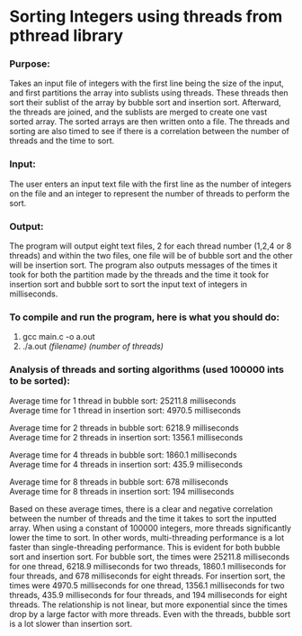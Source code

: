 # Sorting Integers using threads from pthread library

### Purpose:
Takes an input file of integers with the first line being the size of the input, and
first partitions the array into sublists using threads. These threads then sort their sublist
of the array by bubble sort and insertion sort. Afterward, the threads are joined,
and the sublists are merged to create one vast sorted array. The sorted arrays are then
written onto a file. The threads and sorting are also timed to see if there is a correlation
between the number of threads and the time to sort.

### Input: 
The user enters an input text file with the first line as the number of integers on the
file and an integer to represent the number of threads to perform the sort.

### Output:
The program will output eight text files, 2 for each thread number (1,2,4 or 8 threads)
and within the two files, one file will be of bubble sort and the other will be insertion sort.
The program also outputs messages of the times it took for both the partition made by the threads
and the time it took for insertion sort and bubble sort to sort the input text of integers in milliseconds.

### To compile and run the program, here is what you should do:
1. gcc main.c -o a.out
2. ./a.out *(filename) (number of threads)*

### Analysis of threads and sorting algorithms (used 100000 ints to be sorted):
Average time for 1 thread in bubble sort: 25211.8 milliseconds
<br />Average time for 1 thread in insertion sort: 4970.5 milliseconds

Average time for 2 threads in bubble sort: 6218.9 milliseconds
<br />Average time for 2 threads in insertion sort: 1356.1 milliseconds

Average time for 4 threads in bubble sort: 1860.1 milliseconds
<br />Average time for 4 threads in insertion sort: 435.9 milliseconds

Average time for 8 threads in bubble sort: 678 milliseconds
<br />Average time for 8 threads in insertion sort: 194 milliseconds


Based on these average times, there is a clear and negative correlation between the number of threads and the time it takes to sort the inputted array. When using a constant of 100000 integers, more threads significantly lower the time to sort. In other words, multi-threading performance is a lot faster than single-threading performance. This is evident for both bubble sort and insertion sort. For bubble sort, the times were 25211.8 milliseconds for one thread, 6218.9 milliseconds for two threads, 1860.1 milliseconds for four threads, and 678 milliseconds for eight threads. For insertion sort, the times were 4970.5 milliseconds for one thread, 1356.1 milliseconds for two threads, 435.9 milliseconds for four threads, and 194 milliseconds for eight threads. The relationship is not linear, but more exponential since the times drop by a large factor with more threads. Even with the threads, bubble sort is a lot slower than insertion sort.

